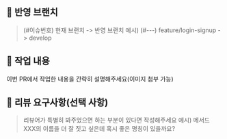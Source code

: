 ## 🔗 반영 브랜치
> (#이슈번호) 현재 브랜치 -> 반영 브랜치
> 예시) (#---) feature/login-signup -> develop

## 📝 작업 내용
이번 PR에서 작업한 내용을 간략히 설명해주세요(이미지 첨부 가능)

## 💬 리뷰 요구사항(선택 사항)
> 리뷰어가 특별히 봐주었으면 하는 부분이 있다면 작성해주세요
> 예시) 메서드 XXX의 이름을 더 잘 짓고 싶은데 혹시 좋은 명칭이 있을까요?
